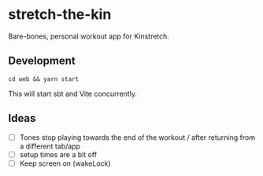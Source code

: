 # stretch-the-kin

Bare-bones, personal workout app for Kinstretch.

## Development

```
cd web && yarn start
```

This will start sbt and Vite concurrently.

## Ideas

- [ ] Tones stop playing towards the end of the workout / after returning from a different tab/app
- [ ] setup times are a bit off
- [ ] Keep screen on (wakeLock)
